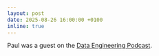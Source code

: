 ```yaml
---
layout: post
date: 2025-08-26 16:00:00 +0100
inline: true
---
```


Paul was a guest on the [Data Engineering Podcast](https://www.dataengineeringpodcast.com/episodepage/from-academia-to-industry-bridging-data-engineering-challenges).